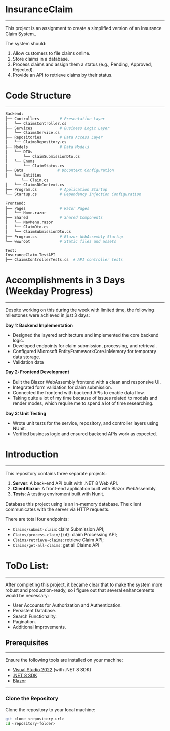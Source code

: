 # InsuranceClaim
---
This project is an assignment to create a simplified version of an Insurance Claim System..

The system should:

1. Allow customers to file claims online.
2. Store claims in a database.
3. Process claims and assign them a status (e.g., Pending, Approved, Rejected).
4. Provide an API to retrieve claims by their status.

# Code Structure 
---
 ```bash
Backend:
├── Controllers         # Presentation Layer
│   └── ClaimsController.cs
├── Services            # Business Logic Layer
│   └── ClaimsService.cs
├── Repositories        # Data Access Layer
│   └── ClaimsRepository.cs
├── Models              # Data Models
│   └── DTOs            
│       └── ClaimSubmissionDto.cs
│   └── Enums            
│       └── ClaimStatus.cs
├── Data               # DbContext Configuration
│   └── Entities
        └── Claim.cs
│   └── ClaimsDbContext.cs
├── Program.cs          # Application Startup
└── Startup.cs          # Dependency Injection Configuration
 ```

 ```bash
Frontend:
├── Pages               # Razor Pages
│   └── Home.razor    
├── Shared              # Shared Components
│   └── NavMenu.razor   
│   └── ClaimDto.cs
│   └── ClaimSubmissionDto.cs
├── Program.cs          # Blazor WebAssembly Startup
└── wwwroot             # Static files and assets
````

 ```bash
Test:
InsuranceClaim.TestAPI
├── ClaimsControllerTests.cs  # API controller tests
````
# Accomplishments in 3 Days (Weekday Progress)
---
Despite working on this during the week with limited time, the following milestones were achieved in just 3 days:

**Day 1: Backend Implementation**

- Designed the layered architecture and implemented the core backend logic.
- Developed endpoints for claim submission, processing, and retrieval.
- Configured Microsoft.EntityFrameworkCore.InMemory for temporary data storage.
- Validation data

**Day 2: Frontend Development**

- Built the Blazor WebAssembly frontend with a clean and responsive UI.
- Integrated form validation for claim submission.
- Connected the frontend with backend APIs to enable data flow.
- Taking quite a lot of my time because of issues related to modals and render modes, which require me to spend a lot of time researching.

**Day 3: Unit Testing**

- Wrote unit tests for the service, repository, and controller layers using NUnit.
- Verified business logic and ensured backend APIs work as expected.

# Introduction
---
This repository contains three separate projects:

1. **Server**: A back-end API built with .NET 8 Web API.
2. **ClientBlazor**: A front-end application built with Blazor WebAssembly.
3. **Tests**: A testing enviroment built with Nunit.

Database this project using is an in-memory database.
The client communicates with the server via HTTP requests.

There are total four endpoints:

- `Claims/submit-claim`: claim Submission API;
- `Claims/process-claim/{id}`: claim Processing API;
- `Claims/retrieve-claims`: retrieve Claim API;
- `Claims/get-all-claims`: get all Claims API

# ToDo List:
---
After completing this project, it became clear that to make the system more robust and production-ready, so i figure out that several enhancements would be necessary:

 - User Accounts for Authorization and Authentication.
 - Persistent Database.
 - Search Functionality.
 - Pagination.
 - Additional Improvements.

## Prerequisites
---
Ensure the following tools are installed on your machine:

- [Visual Studio 2022](https://visualstudio.microsoft.com/) (with .NET 8 SDK)
- [.NET 8 SDK](https://dotnet.microsoft.com/download/dotnet/8.0)
- [Blazor](https://dotnet.microsoft.com/en-us/apps/aspnet/web-apps/blazor)

---

### **Clone the Repository**
Clone the repository to your local machine:
```bash
git clone <repository-url>
cd <repository-folder>

